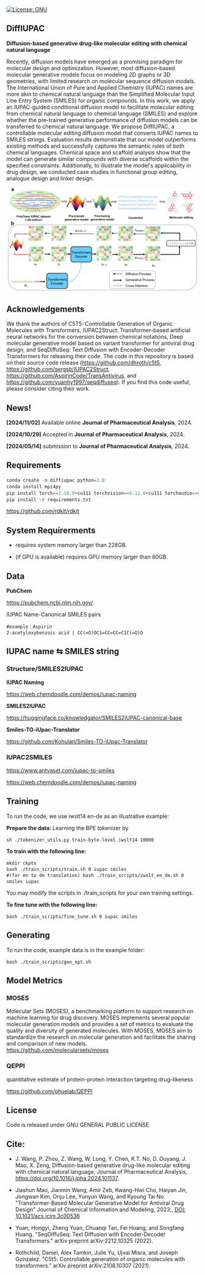 [![License: GNU](https://img.shields.io/badge/License-GNU-yellow)](https://github.com/AspirinCode/DiffIUPAC)


## DiffIUPAC

**Diffusion-based generative drug-like molecular editing with chemical natural language**  

Recently, diffusion models have emerged as a promising paradigm for molecular
design and optimization. However, most diffusion-based molecular generative models
focus on modeling 2D graphs or 3D geometries, with limited research on molecular
sequence diffusion models. The International Union of Pure and Applied Chemistry
(IUPAC) names are more akin to chemical natural language than the Simplified
Molecular Input Line Entry System (SMILES) for organic compounds. In this work, we
apply an IUPAC-guided conditional diffusion model to facilitate molecular editing from
chemical natural language to chemical language (SMILES) and explore whether the
pre-trained generative performance of diffusion models can be transferred to chemical
natural language. We propose DiffIUPAC, a controllable molecular editing diffusion
model that converts IUPAC names to SMILES strings. Evaluation results demonstrate
that our model outperforms existing methods and successfully captures the semantic
rules of both chemical languages. Chemical space and scaffold analysis show that the
model can generate similar compounds with diverse scaffolds within the specified
constraints. Additionally, to illustrate the model's applicability in drug design, we
conducted case studies in functional group editing, analogue design and linker design.


![Model Architecture of DiffIUPAC](https://github.com/AspirinCode/DiffIUPAC/blob/main/figure/framework.png)


## Acknowledgements
We thank the authors of C5T5: Controllable Generation of Organic Molecules with Transformers, IUPAC2Struct: Transformer-based artificial neural networks for the conversion between chemical notations, Deep molecular generative model based on variant transformer for antiviral drug design, and SeqDiffuSeq: Text Diffusion with Encoder-Decoder Transformers for releasing their code. The code in this repository is based on their source code release (https://github.com/dhroth/c5t5, https://github.com/sergsb/IUPAC2Struct, https://github.com/AspirinCode/TransAntivirus, and https://github.com/yuanhy1997/seqdiffuseq). If you find this code useful, please consider citing their work.


## News!

**[2024/11/02]** Available online **Journal of Pharmaceutical Analysis**, 2024.

**[2024/10/29]** Accepted in **Journal of Pharmaceutical Analysis**, 2024.

**[2024/05/14]** submission to **Journal of Pharmaceutical Analysis**, 2024.



## Requirements
```python
conda create -n diffiupac python=3.8
conda install mpi4py
pip install torch==1.10.0+cu111 torchvision==0.11.0+cu111 torchaudio==0.10.0
pip install -r requirements.txt

```

https://github.com/rdkit/rdkit  




## System Requirerments
*  requires system memory larger than 228GB.  

*  (if GPU is available) requires GPU memory larger than 80GB.  




## Data


**PubChem**

https://pubchem.ncbi.nlm.nih.gov/

IUPAC Name-Canonical SMILES pairs

```
#example：Aspirin
2-acetyloxybenzoic acid | CC(=O)OC1=CC=CC=C1C(=O)O
```

## IUPAC name ⇆ SMILES string


### Structure/SMILES2IUPAC  

**IUPAC Naming**  

https://web.chemdoodle.com/demos/iupac-naming  


**SMILES2IUPAC**  

https://huggingface.co/knowledgator/SMILES2IUPAC-canonical-base  

**Smiles-TO-iUpac-Translator**  

https://github.com/Kohulan/Smiles-TO-iUpac-Translator  



### IUPAC2SMILES

https://www.antvaset.com/iupac-to-smiles

https://web.chemdoodle.com/demos/iupac-naming  


## Training

To run the code, we use iwslt14 en-de as an illustrative example:

**Prepare the data:** 
Learning the BPE tokenizer by
```
sh ./tokenizer_utils.py train-byte-level iwslt14 10000 
```

**To train with the following line:**  
```
mkdir ckpts
bash ./train_scripts/train.sh 0 iupac smiles
#(for en to de translation) bash ./train_scripts/iwslt_en_de.sh 0 smiles iupac 
```

You may modify the scripts in ./train_scripts for your own training settings.


**To fine tune with the following line:**  

```
bash ./train_scripts/fine_tune.sh 0 iupac smiles

```

## Generating

To run the code, example data is in the example folder:

```
bash ./train_scripts/gen_opt.sh

```


## Model Metrics

### MOSES

Molecular Sets (MOSES), a benchmarking platform to support research on machine learning for drug discovery. MOSES implements several popular molecular generation models and provides a set of metrics to evaluate the quality and diversity of generated molecules. With MOSES, MOSES aim to standardize the research on molecular generation and facilitate the sharing and comparison of new models.  
https://github.com/molecularsets/moses  

### QEPPI
quantitative estimate of protein-protein interaction targeting drug-likeness  

https://github.com/ohuelab/QEPPI  


## License
Code is released under GNU GENERAL PUBLIC LICENSE.


## Cite:

* J. Wang, P. Zhou, Z. Wang, W. Long, Y. Chen, K.T. No, D. Ouyang, J. Mao, X. Zeng, Diffusion-based generative drug-like molecular editing with chemical natural language, Journal of Pharmaceutical Analysis, https://doi.org/10.1016/j.jpha.2024.101137.  

* Jiashun Mao, Jianmin Wang, Amir Zeb, Kwang-Hwi Cho, Haiyan Jin, Jongwan Kim, Onju Lee, Yunyun Wang, and Kyoung Tai No. "Transformer-Based Molecular Generative Model for Antiviral Drug Design" Journal of Chemical Information and Modeling, 2023;, [DOI: 10.1021/acs.jcim.3c00536](https://doi.org/10.1021/acs.jcim.3c00536)  

* Yuan, Hongyi, Zheng Yuan, Chuanqi Tan, Fei Huang, and Songfang Huang. "SeqDiffuSeq: Text Diffusion with Encoder-Decoder Transformers." arXiv preprint arXiv:2212.10325 (2022).  

* Rothchild, Daniel, Alex Tamkin, Julie Yu, Ujval Misra, and Joseph Gonzalez. "C5t5: Controllable generation of organic molecules with transformers." arXiv preprint arXiv:2108.10307 (2021).

